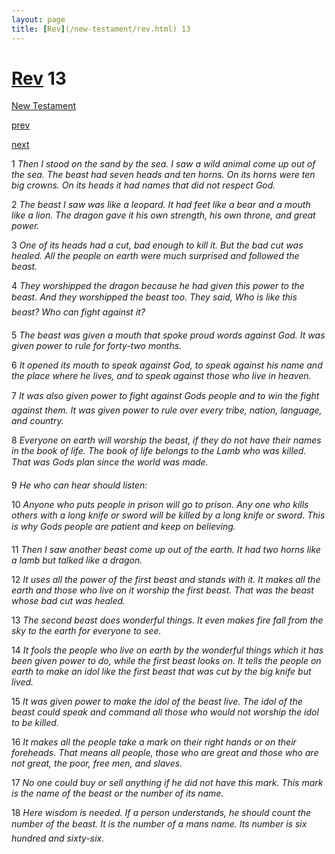 ```yaml
---
layout: page
title: [Rev](/new-testament/rev.html) 13
---
```


# [Rev](/new-testament/rev.html) 13

[New Testament](/new-testament.html)


[prev](/new-testament/rev/rev-12.html)


[next](/new-testament/rev/rev-14.html)

1 _Then I stood on the sand by the sea. I saw a wild animal come up out of the sea. The beast had seven heads and ten horns. On its horns were ten big crowns. On its heads it had names that did not respect God._

2 _The beast I saw was like a leopard. It had feet like a bear and a mouth like a lion. The dragon gave it his own strength, his own throne, and great power._

3 _One of its heads had a cut, bad enough to kill it. But the bad cut was healed. All the people on earth were much surprised and followed the beast._

4 _They worshipped the dragon because he had given this power to the beast. And they worshipped the beast too. They said, Who is like this beast? Who can fight against it?_

5 _The beast was given a mouth that spoke proud words against God. It was given power to rule for forty-two months._

6 _It opened its mouth to speak against God, to speak against his name and the place where he lives, and to speak against those who live in heaven._

7 _It was also given power to fight against Gods people and to win the fight against them. It was given power to rule over every tribe, nation, language, and country._

8 _Everyone on earth will worship the beast, if they do not have their names in the book of life. The book of life belongs to the Lamb who was killed. That was Gods plan since the world was made._

9 _He who can hear should listen:_

10 _Anyone who puts people in prison will go to prison. Any one who kills others with a long knife or sword will be killed by a long knife or sword. This is why Gods people are patient and keep on believing._

11 _Then I saw another beast come up out of the earth. It had two horns like a lamb but talked like a dragon._

12 _It uses all the power of the first beast and stands with it. It makes all the earth and those who live on it worship the first beast. That was the beast whose bad cut was healed._

13 _The second beast does wonderful things. It even makes fire fall from the sky to the earth for everyone to see._

14 _It fools the people who live on earth by the wonderful things which it has been given power to do, while the first beast looks on. It tells the people on earth to make an idol like the first beast that was cut by the big knife but lived._

15 _It was given power to make the idol of the beast live. The idol of the beast could speak and command all those who would not worship the idol to be killed._

16 _It makes all the people take a mark on their right hands or on their foreheads. That means all people, those who are great and those who are not great, the poor, free men, and slaves._

17 _No one could buy or sell anything if he did not have this mark. This mark is the name of the beast or the number of its name._

18 _Here wisdom is needed. If a person understands, he should count the number of the beast. It is the number of a mans name. Its number is six hundred and sixty-six._

